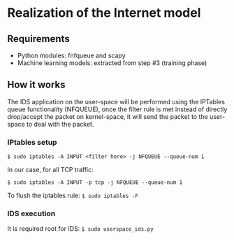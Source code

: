 # Realization of the Internet model

## Requirements
- Python modules: fnfqueue and scapy
- Machine learning models: extracted from step #3 (training phase)

## How it works
The IDS application on the user-space will be performed using the IPTables queue functionality (NFQUEUE), once the filter rule is met instead of directly drop/accept the packet on kernel-space, it will send the packet to the user-space to deal with the packet.

### IPtables setup
`$ sudo iptables -A INPUT <filter here> -j NFQUEUE --queue-num 1`

In our case, for all TCP traffic:

`$ sudo iptables -A INPUT -p tcp -j NFQUEUE --queue-num 1`

To flush the iptables rule:
`$ sudo iptables -F`

### IDS execution
It is required root for IDS:
`$ sudo userspace_ids.py`


